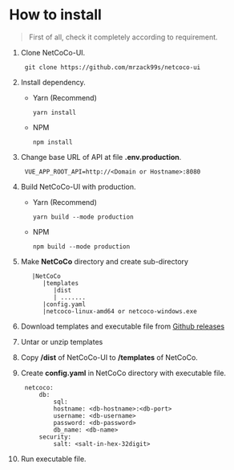 # How to install


> First of all, check it completely according to requirement.

1. Clone NetCoCo-UI.

   ```text
    git clone https://github.com/mrzack99s/netcoco-ui
   ```

2. Install dependency.
   - Yarn \(Recommend\)

      ```text
      yarn install
      ```

   - NPM

      ```text
      npm install
      ```

3. Change base URL of API at file **.env.production**.

   ```text
    VUE_APP_ROOT_API=http://<Domain or Hostname>:8080
   ```

4. Build NetCoCo-UI with production.
   - Yarn \(Recommend\)

      ```text
      yarn build --mode production
      ```

   - NPM

      ```text
      npm build --mode production
      ```

5. Make **NetCoCo** directory and create sub-directory
   ```
      |NetCoCo
         |templates
            |dist
            | .......
         |config.yaml
         |netcoco-linux-amd64 or netcoco-windows.exe
   ```
6. Download templates and executable file from [Github releases](https://github.com/mrzack99s/netcoco/releases) 
7. Untar or unzip templates
8. Copy **/dist** of NetCoCo-UI to **/templates** of NetCoCo.
9. Create **config.yaml** in NetCoCo directory with executable file.

    ```text
     netcoco:
         db:
             sql:
             hostname: <db-hostname>:<db-port>
             username: <db-username>
             password: <db-password>
             db_name: <db-name>
         security:
             salt: <salt-in-hex-32digit>
    ```

10. Run executable file.